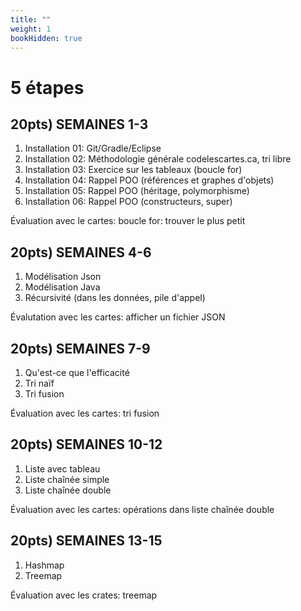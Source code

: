 ```yaml
---
title: ""
weight: 1
bookHidden: true
---
```



# 5 étapes

## 20pts) SEMAINES 1-3

1. Installation 01: Git/Gradle/Eclipse
1. Installation 02: Méthodologie générale codelescartes.ca, tri libre
1. Installation 03: Exercice sur les tableaux (boucle for)
1. Installation 04: Rappel POO (références et graphes d'objets)
1. Installation 05: Rappel POO (héritage, polymorphisme)
1. Installation 06: Rappel POO (constructeurs, super)

Évaluation avec le cartes: boucle for: trouver le plus petit

## 20pts) SEMAINES 4-6

1. Modélisation Json
1. Modélisation Java
1. Récursivité (dans les données, pile d'appel)

Évalutation avec les cartes: afficher un fichier JSON

## 20pts) SEMAINES 7-9

1. Qu'est-ce que l'efficacité
1. Tri naïf
1. Tri fusion

Évaluation avec les cartes: tri fusion

## 20pts) SEMAINES 10-12

1. Liste avec tableau
1. Liste chaînée simple
1. Liste chaînée double

Évaluation avec les cartes: opérations dans liste chaînée double

## 20pts) SEMAINES 13-15

1. Hashmap
1. Treemap

Évaluation avec les crates: treemap
